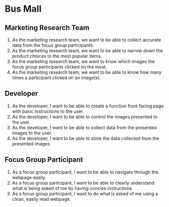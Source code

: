 <h1>Bus Mall</h1>

<h2>Marketing Research Team</h2>
<ol>
<li>As the marketing research team, we want to be able to collect accurate data from the focus group participants.</li>
<li>As the marketing research team, we want to be able to narrow down the product choices to the most popular items.</li>
<li>As the marketing research team, we want to know which images the focus group participants clicked on the most.</li>
<li>As the marketing research team, we want to be able to know how many times a participant clicked on an image(s).</li>
</ol>
<h2>Developer</h2>
<ol>
<li>As the developer, I want to be able to create a function front facing page with basic instructions to the user.</li>
<li>As the developer, I want to be able to control the images presented to the user.</li>
<li>As the developer, I want to be able to collect data from the presented images to the user.</li>
<li>As the developer, I want to be able to store the data collected from the presented images.</li>
</ol>

<h2>Focus Group Participant</h2>
<ol>
<li>As a focus group participant, I want to be able to navigate through the webpage easily.</li>
<li>As a focus group participant, I want to be able to clearly understand what is being asked of me by having concise instructions.</li>
<li>As a focus group participant, I want to do what is asked of me using a clean, easily read webpage.</li>
</ol>
